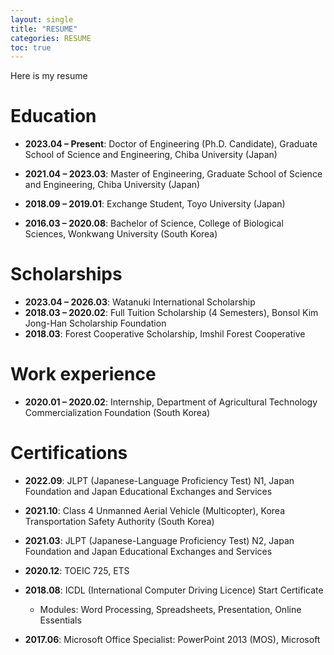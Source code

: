 ```yaml
---
layout: single
title: "RESUME"
categories: RESUME
toc: true
---
```


Here is my resume

 

# Education

- **2023.04 – Present**: Doctor of Engineering (Ph.D. Candidate), Graduate School of Science and Engineering, Chiba University (Japan)

- **2021.04 – 2023.03**: Master of Engineering, Graduate School of Science and Engineering, Chiba University (Japan)

- **2018.09 – 2019.01**: Exchange Student, Toyo University (Japan)

- **2016.03 – 2020.08**: Bachelor of Science, College of Biological Sciences, Wonkwang University (South Korea)

# Scholarships

- **2023.04 – 2026.03**: Watanuki International Scholarship
- **2018.03 – 2020.02**: Full Tuition Scholarship (4 Semesters), Bonsol Kim Jong-Han Scholarship Foundation
- **2018.03**: Forest Cooperative Scholarship, Imshil Forest Cooperative

# Work experience

- **2020.01 – 2020.02**: Internship, Department of Agricultural Technology Commercialization Foundation (South Korea)  

# Certifications

- **2022.09**: JLPT (Japanese-Language Proficiency Test) N1, Japan Foundation and Japan Educational Exchanges and Services

- **2021.10**: Class 4 Unmanned Aerial Vehicle (Multicopter), Korea Transportation Safety Authority (South Korea)

- **2021.03**: JLPT (Japanese-Language Proficiency Test) N2, Japan Foundation and Japan Educational Exchanges and Services

- **2020.12**: TOEIC 725, ETS

- **2018.08**: ICDL (International Computer Driving Licence) Start Certificate
  
  - Modules: Word Processing, Spreadsheets, Presentation, Online Essentials

- **2017.06**: Microsoft Office Specialist: PowerPoint 2013 (MOS), Microsoft
